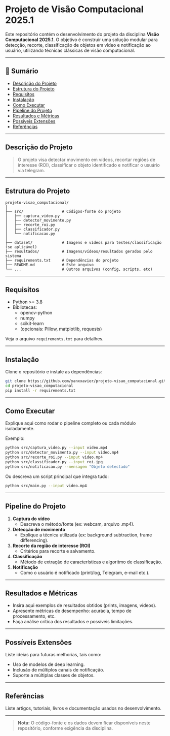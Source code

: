 # Projeto de Visão Computacional 2025.1

Este repositório contém o desenvolvimento do projeto da disciplina **Visão Computacional 2025.1**. O objetivo é construir uma solução modular para detecção, recorte, classificação de objetos em vídeo e notificação ao usuário, utilizando técnicas clássicas de visão computacional.

---

## 📑 Sumário

- [Descrição do Projeto](#descrição-do-projeto)
- [Estrutura do Projeto](#estrutura-do-projeto)
- [Requisitos](#requisitos)
- [Instalação](#instalação)
- [Como Executar](#como-executar)
- [Pipeline do Projeto](#pipeline-do-projeto)
- [Resultados e Métricas](#resultados-e-métricas)
- [Possíveis Extensões](#possíveis-extensões)
- [Referências](#referências)

---

## Descrição do Projeto
> O projeto visa detectar movimento em vídeos, recortar regiões de interesse (ROI), classificar o objeto identificado e notificar o usuário via telegram.

---

## Estrutura do Projeto

```
projeto-visao_computacional/
│
├── src/                 # Códigos-fonte do projeto
│   ├── captura_video.py
│   ├── detector_movimento.py
│   ├── recorte_roi.py
│   ├── classificador.py
│   └── notificacao.py
│
├── dataset/             # Imagens e vídeos para testes/classificação (se aplicável)
├── resultados/          # Imagens/vídeos/resultados gerados pelo sistema
├── requirements.txt     # Dependências do projeto
├── README.md            # Este arquivo
└── ...                  # Outros arquivos (config, scripts, etc)
```

---

## Requisitos

- Python >= 3.8
- Bibliotecas:
  - opencv-python
  - numpy
  - scikit-learn
  - (opcionais: Pillow, matplotlib, requests)

Veja o arquivo `requirements.txt` para detalhes.

---

## Instalação

Clone o repositório e instale as dependências:

```bash
git clone https://github.com/yanxxavier/projeto-visao_computacional.git
cd projeto-visao_computacional
pip install -r requirements.txt
```

---

## Como Executar

Explique aqui como rodar o pipeline completo ou cada módulo isoladamente.

Exemplo:
```bash
python src/captura_video.py --input video.mp4
python src/detector_movimento.py --input video.mp4
python src/recorte_roi.py --input video.mp4
python src/classificador.py --input roi.jpg
python src/notificacao.py --mensagem "Objeto detectado"
```

Ou descreva um script principal que integra tudo:

```bash
python src/main.py --input video.mp4
```

---

## Pipeline do Projeto

1. **Captura do vídeo**
   - Descreva o método/fonte (ex: webcam, arquivo .mp4).
2. **Detecção de movimento**
   - Explique a técnica utilizada (ex: background subtraction, frame differencing).
3. **Recorte da região de interesse (ROI)**
   - Critérios para recorte e salvamento.
4. **Classificação**
   - Método de extração de características e algoritmo de classificação.
5. **Notificação**
   - Como o usuário é notificado (print/log, Telegram, e-mail etc.).

---

## Resultados e Métricas

- Insira aqui exemplos de resultados obtidos (prints, imagens, vídeos).
- Apresente métricas de desempenho: acurácia, tempo de processamento, etc.
- Faça análise crítica dos resultados e possíveis limitações.

---

## Possíveis Extensões

Liste ideias para futuras melhorias, tais como:
- Uso de modelos de deep learning.
- Inclusão de múltiplos canais de notificação.
- Suporte a múltiplas classes de objetos.

---

## Referências

Liste artigos, tutoriais, livros e documentação usados no desenvolvimento.

---

> **Nota:** O código-fonte e os dados devem ficar disponíveis neste repositório, conforme exigência da disciplina.